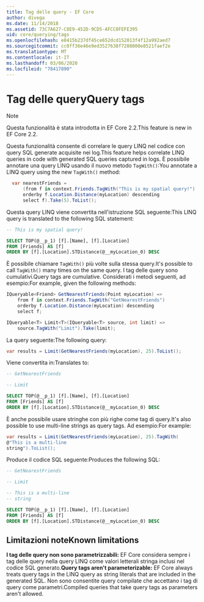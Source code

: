 ```yaml
---
title: Tag delle query - EF Core
author: divega
ms.date: 11/14/2018
ms.assetid: 73C7A627-C8E9-452D-9CD5-AFCC8FEFE395
uid: core/querying/tags
ms.openlocfilehash: e8415b237df45ce652dcd152013f4f12a992aed7
ms.sourcegitcommit: cc0ff36e46e9ed3527638f7208000e8521faef2e
ms.translationtype: MT
ms.contentlocale: it-IT
ms.lasthandoff: 03/06/2020
ms.locfileid: "78417890"
---
```

# <a name="query-tags"></a><span data-ttu-id="37404-102">Tag delle query</span><span class="sxs-lookup"><span data-stu-id="37404-102">Query tags</span></span>

> [!NOTE]
> <span data-ttu-id="37404-103">Questa funzionalità è stata introdotta in EF Core 2.2.</span><span class="sxs-lookup"><span data-stu-id="37404-103">This feature is new in EF Core 2.2.</span></span>

<span data-ttu-id="37404-104">Questa funzionalità consente di correlare le query LINQ nel codice con query SQL generate acquisite nei log.</span><span class="sxs-lookup"><span data-stu-id="37404-104">This feature helps correlate LINQ queries in code with generated SQL queries captured in logs.</span></span>
<span data-ttu-id="37404-105">È possibile annotare una query LINQ usando il nuovo metodo `TagWith()`:</span><span class="sxs-lookup"><span data-stu-id="37404-105">You annotate a LINQ query using the new `TagWith()` method:</span></span>

``` csharp
  var nearestFriends =
      (from f in context.Friends.TagWith("This is my spatial query!")
      orderby f.Location.Distance(myLocation) descending
      select f).Take(5).ToList();
```

<span data-ttu-id="37404-106">Questa query LINQ viene convertita nell'istruzione SQL seguente:</span><span class="sxs-lookup"><span data-stu-id="37404-106">This LINQ query is translated to the following SQL statement:</span></span>

``` sql
-- This is my spatial query!

SELECT TOP(@__p_1) [f].[Name], [f].[Location]
FROM [Friends] AS [f]
ORDER BY [f].[Location].STDistance(@__myLocation_0) DESC
```

<span data-ttu-id="37404-107">È possibile chiamare `TagWith()` più volte sulla stessa query.</span><span class="sxs-lookup"><span data-stu-id="37404-107">It's possible to call `TagWith()` many times on the same query.</span></span>
<span data-ttu-id="37404-108">I tag delle query sono cumulativi.</span><span class="sxs-lookup"><span data-stu-id="37404-108">Query tags are cumulative.</span></span>
<span data-ttu-id="37404-109">Considerati i metodi seguenti, ad esempio:</span><span class="sxs-lookup"><span data-stu-id="37404-109">For example, given the following methods:</span></span>

``` csharp
IQueryable<Friend> GetNearestFriends(Point myLocation) =>
    from f in context.Friends.TagWith("GetNearestFriends")
    orderby f.Location.Distance(myLocation) descending
    select f;

IQueryable<T> Limit<T>(IQueryable<T> source, int limit) =>
    source.TagWith("Limit").Take(limit);
```

<span data-ttu-id="37404-110">La query seguente:</span><span class="sxs-lookup"><span data-stu-id="37404-110">The following query:</span></span>

``` csharp
var results = Limit(GetNearestFriends(myLocation), 25).ToList();
```

<span data-ttu-id="37404-111">Viene convertita in:</span><span class="sxs-lookup"><span data-stu-id="37404-111">Translates to:</span></span>

``` sql
-- GetNearestFriends

-- Limit

SELECT TOP(@__p_1) [f].[Name], [f].[Location]
FROM [Friends] AS [f]
ORDER BY [f].[Location].STDistance(@__myLocation_0) DESC
```

<span data-ttu-id="37404-112">È anche possibile usare stringhe con più righe come tag di query.</span><span class="sxs-lookup"><span data-stu-id="37404-112">It's also possible to use multi-line strings as query tags.</span></span>
<span data-ttu-id="37404-113">Ad esempio:</span><span class="sxs-lookup"><span data-stu-id="37404-113">For example:</span></span>

``` csharp
var results = Limit(GetNearestFriends(myLocation), 25).TagWith(
@"This is a multi-line
string").ToList();
```

<span data-ttu-id="37404-114">Produce il codice SQL seguente:</span><span class="sxs-lookup"><span data-stu-id="37404-114">Produces the following SQL:</span></span>

``` sql
-- GetNearestFriends

-- Limit

-- This is a multi-line
-- string

SELECT TOP(@__p_1) [f].[Name], [f].[Location]
FROM [Friends] AS [f]
ORDER BY [f].[Location].STDistance(@__myLocation_0) DESC
```

## <a name="known-limitations"></a><span data-ttu-id="37404-115">Limitazioni note</span><span class="sxs-lookup"><span data-stu-id="37404-115">Known limitations</span></span>

<span data-ttu-id="37404-116">**I tag delle query non sono parametrizzabili:** EF Core considera sempre i tag delle query nella query LINQ come valori letterali stringa inclusi nel codice SQL generato.</span><span class="sxs-lookup"><span data-stu-id="37404-116">**Query tags aren't parameterizable:** EF Core always treats query tags in the LINQ query as string literals that are included in the generated SQL.</span></span>
<span data-ttu-id="37404-117">Non sono consentite query compilate che accettano i tag di query come parametri.</span><span class="sxs-lookup"><span data-stu-id="37404-117">Compiled queries that take query tags as parameters aren't allowed.</span></span>
